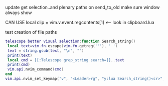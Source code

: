  update get selection..and plenary paths on send_to_old
 make sure window always show
 
 CAN USE local clip = vim.v.event.regcontents[1] <-- look in clipboard.lua
 
 test creation of file paths
 
 
 ```lua
telescope better visual selection:function Search_string()
  local text=vim.fn.escape(vim.fn.getreg('"'), ' ')
  text = string.gsub(text, "\n", "")
  print(text)
  local cmd = [[:Telescope grep_string search=]]..text
  print(cmd)
  vim.api.nvim_command(cmd)
end
vim.api.nvim_set_keymap("v", "<Leader>rg", "y:lua Search_string()<cr>", { noremap = true, silent = true })
```